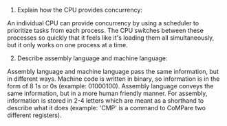 <!-- Answers to the Short Answer Essay Questions go here -->

1. Explain how the CPU provides concurrency:

An individual CPU can provide concurrency by using a scheduler to prioritize tasks from each process. The CPU switches between these processes so quickly that it feels like it's loading them all simultaneously, but it only works on one process at a time.

2. Describe assembly language and machine language:

Assembly language and machine language pass the same information, but in different ways. Machine code is written in binary, so information is in the form of 8 1s or 0s (example: 01000100). Assembly language conveys the same information, but in a more human friendly manner. For assembly, information is stored in 2-4 letters which are meant as a shorthand to describe what it does (example: 'CMP' is a command to CoMPare two different registers).
